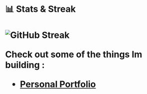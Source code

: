 <p align="center">
  <h1>📊 Stats & Streak<h1>
  <img src="https://github-readme-streak-stats.herokuapp.com/?user=yuefii" alt="GitHub Streak" />
</p>

Check out some of the things Im building :
- [Personal Portfolio](https://www.yuefii.site)
